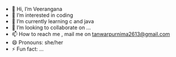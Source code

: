 - 👋 Hi, I’m Veerangana
- 👀 I’m interested in coding 
- 🌱 I’m currently learning c and java
- 💞️ I’m looking to collaborate on ...
- 📫 How to reach me , mail me on tanwarpurnima2613@gmail.com
- 😄 Pronouns: she/her
- ⚡ Fun fact: ...

<!---
black-spades-z/black-spades-z is a ✨ special ✨ repository because its `README.md` (this file) appears on your GitHub profile.
You can click the Preview link to take a look at your changes.
--->

